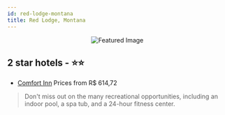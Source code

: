 ```yaml
---
id: red-lodge-montana
title: Red Lodge, Montana
---
```


<center><img src="https://i.travelapi.com/hotels/1000000/50000/41500/41418/4c397eb1_z.jpg" alt="Featured Image" /></center>


##  2 star hotels - ⭐️⭐️

-    [Comfort Inn](https://us.hurb.com/hotels/red-lodge/comfort-inn-JNP-JP315086?cmp=18055) Prices from R$ 614,72
   > Don't miss out on the many recreational opportunities, including an indoor pool, a spa tub, and a 24-hour fitness center.
